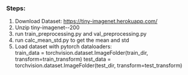 ### Steps:
1. Download Dataset: https://tiny-imagenet.herokuapp.com/
2. Unzip tiny-imagenet--200
3. run train_preprocessing.py and val_preprocessing.py
4. run calc_mean_std.py to get the mean and std
5. Load dataset with pytorch dataloaders:         
        train_data = torchvision.dataset.ImageFolder(train_dir, transform=train_transform)
        test_data = torchvision.dataset.ImageFolder(test_dir, transform=test_transform)
        
